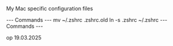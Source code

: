 My Mac specific configuration files

--- Commands ---
mv ~/.zshrc .zshrc.old
ln -s .zshrc ~/.zshrc
--- Commands ---

op 19.03.2025
